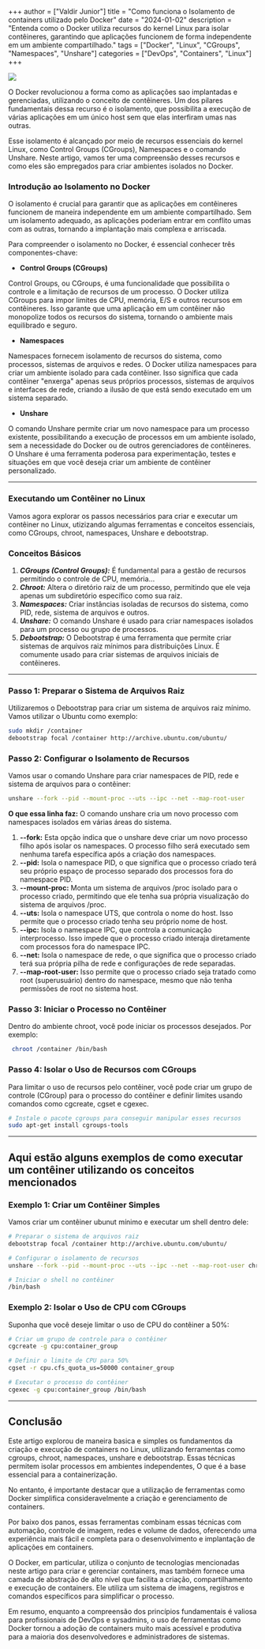 +++
author = ["Valdir Junior"]
title = "Como funciona o Isolamento de containers utilizado pelo Docker"
date = "2024-01-02"
description = "Entenda como o Docker utiliza recursos do kernel Linux para isolar contêineres, garantindo que aplicações funcionem de forma independente em um ambiente compartilhado."
tags = ["Docker", "Linux", "CGroups", "Namespaces", "Unshare"]
categories = ["DevOps", "Containers", "Linux"]
+++

![](https://media.licdn.com/dms/image/v2/D4E12AQHVJusYLjguHA/article-cover_image-shrink_720_1280/article-cover_image-shrink_720_1280/0/1693822466067?e=1758758400&v=beta&t=bPRZ8xzT7u3DhwjV3quxfZMEjyDlriIElSfE-EKA2h0)

O Docker revolucionou a forma como as aplicações sao implantadas e gerenciadas, utilizando o
conceito de contêineres. Um dos pilares fundamentais dessa recurso é o isolamento, que possibilita a
execução de várias aplicações em um único host sem que elas interfiram umas nas outras.

Esse isolamento é alcançado por meio de recursos essenciais do kernel Linux, como Control Groups
(CGroups), Namespaces e o comando Unshare. Neste artigo, vamos ter uma compreensão desses recursos e
como eles são empregados para criar ambientes isolados no Docker.

### Introdução ao Isolamento no Docker

O isolamento é crucial para garantir que as aplicações em contêineres funcionem de maneira
independente em um ambiente compartilhado. Sem um isolamento adequado, as aplicações poderiam entrar
em conflito umas com as outras, tornando a implantação mais complexa e arriscada.

Para compreender o isolamento no Docker, é essencial conhecer três componentes-chave:

- **Control Groups (CGroups)**

Control Groups, ou CGroups, é uma funcionalidade que possibilita o controle e a limitação de
recursos de um processo. O Docker utiliza CGroups para impor limites de CPU, memória, E/S e outros
recursos em contêineres. Isso garante que uma aplicação em um contêiner não monopolize todos os
recursos do sistema, tornando o ambiente mais equilibrado e seguro.

- **Namespaces**

Namespaces fornecem isolamento de recursos do sistema, como processos, sistemas de arquivos e redes.
O Docker utiliza namespaces para criar um ambiente isolado para cada contêiner. Isso significa que
cada contêiner "enxerga" apenas seus próprios processos, sistemas de arquivos e interfaces de rede,
criando a ilusão de que está sendo executado em um sistema separado.

- **Unshare**

O comando Unshare permite criar um novo namespace para um processo existente, possibilitando a
execução de processos em um ambiente isolado, sem a necessidade do Docker ou de outros gerenciadores
de contêineres. O Unshare é uma ferramenta poderosa para experimentação, testes e situações em que
você deseja criar um ambiente de contêiner personalizado.

---

### Executando um Contêiner no Linux

Vamos agora explorar os passos necessários para criar e executar um contêiner no Linux, utizizando
algumas ferramentas e conceitos essenciais, como CGroups, chroot, namespaces, Unshare e debootstrap.

### Conceitos Básicos

1. **_CGroups (Control Groups):_** É fundamental para a gestão de recursos permitindo o controle de
   CPU, memória...
2. **_Chroot:_** Altera o diretório raiz de um processo, permitindo que ele veja apenas um
   subdiretório específico como sua raiz.
3. **_Namespaces:_** Criar instâncias isoladas de recursos do sistema, como PID, rede, sistema de
   arquivos e outros.
4. **_Unshare:_** O comando Unshare é usado para criar namespaces isolados para um processo ou grupo
   de processos.
5. **_Debootstrap:_** O Debootstrap é uma ferramenta que permite criar sistemas de arquivos raiz
   mínimos para distribuições Linux. É comumente usado para criar sistemas de arquivos iniciais de
   contêineres.

---

### Passo 1: Preparar o Sistema de Arquivos Raiz

Utilizaremos o Debootstrap para criar um sistema de arquivos raiz mínimo. Vamos utilizar o Ubuntu
como exemplo:

```zsh
sudo mkdir /container
debootstrap focal /container http://archive.ubuntu.com/ubuntu/
```

### Passo 2: Configurar o Isolamento de Recursos

Vamos usar o comando Unshare para criar namespaces de PID, rede e sistema de arquivos para o
contêiner:

```zsh
unshare --fork --pid --mount-proc --uts --ipc --net --map-root-user
```

**O que essa linha faz:** O comando unshare cria um novo processo com namespaces isolados em várias
áreas do sistema.

1. **--fork:** Esta opção indica que o unshare deve criar um novo processo filho após isolar os
   namespaces. O processo filho será executado sem nenhuma tarefa específica após a criação dos
   namespaces.
2. **--pid:** Isola o namespace PID, o que significa que o processo criado terá seu próprio espaço
   de processo separado dos processos fora do namespace PID.
3. **--mount-proc:** Monta um sistema de arquivos /proc isolado para o processo criado, permitindo
   que ele tenha sua própria visualização do sistema de arquivos /proc.
4. **--uts:** Isola o namespace UTS, que controla o nome do host. Isso permite que o processo criado
   tenha seu próprio nome de host.
5. **--ipc:** Isola o namespace IPC, que controla a comunicação interprocesso. Isso impede que o
   processo criado interaja diretamente com processos fora do namespace IPC.
6. **--net:** Isola o namespace de rede, o que significa que o processo criado terá sua própria
   pilha de rede e configurações de rede separadas.
7. **--map-root-user:** Isso permite que o processo criado seja tratado como root (superusuário)
   dentro do namespace, mesmo que não tenha permissões de root no sistema host.

### Passo 3: Iniciar o Processo no Contêiner

Dentro do ambiente chroot, você pode iniciar os processos desejados. Por exemplo:

```zsh
 chroot /container /bin/bash
```

### Passo 4: Isolar o Uso de Recursos com CGroups

Para limitar o uso de recursos pelo contêiner, você pode criar um grupo de controle (CGroup) para o
processo do contêiner e definir limites usando comandos como cgcreate, cgset e cgexec.

```zsh
# Instale o pacote cgroups para conseguir manipular esses recursos
sudo apt-get install cgroups-tools
```

---

## Aqui estão alguns exemplos de como executar um contêiner utilizando os conceitos mencionados

### Exemplo 1: Criar um Contêiner Simples

Vamos criar um contêiner ubunut mínimo e executar um shell dentro dele:

```zsh
# Preparar o sistema de arquivos raiz
debootstrap focal /container http://archive.ubuntu.com/ubuntu/

# Configurar o isolamento de recursos
unshare --fork --pid --mount-proc --uts --ipc --net --map-root-user chroot /container /bin/bash

# Iniciar o shell no contêiner
/bin/bash
```

### Exemplo 2: Isolar o Uso de CPU com CGroups

Suponha que você deseje limitar o uso de CPU do contêiner a 50%:

```zsh
# Criar um grupo de controle para o contêiner
cgcreate -g cpu:container_group

# Definir o limite de CPU para 50%
cgset -r cpu.cfs_quota_us=50000 container_group

# Executar o processo do contêiner
cgexec -g cpu:container_group /bin/bash
```

---

## Conclusão

Este artigo explorou de maneira basica e simples os fundamentos da criação e execução de containers
no Linux, utilizando ferramentas como cgroups, chroot, namespaces, unshare e debootstrap. Essas
técnicas permitem isolar processos em ambientes independentes, O que é a base essencial para a
containerização.

No entanto, é importante destacar que a utilização de ferramentas como Docker simplifica
consideravelmente a criação e gerenciamento de containers.

Por baixo dos panos, essas ferramentas combinam essas técnicas com automação, controle de imagem,
redes e volume de dados, oferecendo uma experiência mais fácil e completa para o desenvolvimento e
implantação de aplicações em containers.

O Docker, em particular, utiliza o conjunto de tecnologias mencionadas neste artigo para criar e
gerenciar containers, mas também fornece uma camada de abstração de alto nível que facilita a
criação, compartilhamento e execução de containers. Ele utiliza um sistema de imagens, registros e
comandos específicos para simplificar o processo.

Em resumo, enquanto a compreensão dos princípios fundamentais é valiosa para profissionais de DevOps
e sysadmins, o uso de ferramentas como Docker tornou a adoção de containers muito mais acessível e
produtiva para a maioria dos desenvolvedores e administradores de sistemas.
